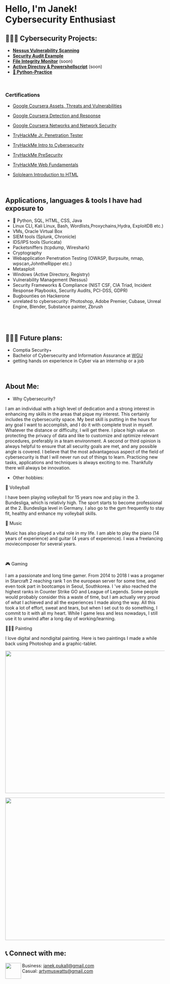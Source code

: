 <h1>Hello, I'm Janek! <br/> Cybersecurity Enthusiast</a>

<h2>👨🏼‍💻 Cybersecurity Projects:</h2>

 - <b>[Nessus Vulnerability Scanning](https://github.com/ArtyWatts/Nessus-Vulnerability-Scanning)</b>
 - <b>[Security Audit Example](https://github.com/ArtyWatts/Security-Audit-Example)</b>
 - <b>[File Integrity Monitor]()</b> (soon)
 - <b>[Active Directoy & Powershellscript]()</b> (soon)
 - <b>[🐍 Python-Practice](https://github.com/ArtyWatts/Python-Practice)</b>
 
  
<br>
<h3>Certifications</h3>

- [Google Coursera Assets, Threats and Vulnerabilities](https://github.com/ArtyWatts/ArtyWatts/files/12307806/Google.Coursera.Assets.Threats.and.Vulnerabilities.pdf)


- [Google Coursera Detection and Response](https://github.com/ArtyWatts/ArtyWatts/files/12307807/Google.Coursera.Detection.and.Response.pdf)


- [Google Coursera Networks and Network Security](https://github.com/ArtyWatts/ArtyWatts/files/12307798/Google.Coursera.Networks.and.Network.Security.pdf)


- [TryHackMe Jr. Penetration Tester](https://github.com/ArtyWatts/ArtyWatts/assets/141881183/0d0df931-01c2-4af3-aef5-4a82fafa90a1)

- [TryHackMe Intro to Cybersecurity](https://github.com/ArtyWatts/ArtyWatts/assets/141881183/f5125f2b-82cb-48b2-9a6c-54c47e42286b)

- [TryHackMe PreSecurity](https://github.com/ArtyWatts/ArtyWatts/assets/141881183/ec9c57b9-3d9c-4bd3-b6a8-ec34b4cf3fcf)

- [TryHackMe Web Fundamentals](https://github.com/ArtyWatts/ArtyWatts/assets/141881183/f6babd15-b7db-4fb8-b028-7907fb1210a5)

- [Sololearn Introduction to HTML](https://github.com/ArtyWatts/ArtyWatts/assets/141881183/e1f3e723-6545-44eb-9dcc-4f99096a0167)








<br>
<h2>Applications, languages & tools I have had exposure to</h2>

-  🐍 Python, SQL, HTML, CSS, Java
-  Linux CLI, Kali Linux, Bash, Wordlists,Proxychains,Hydra, ExploitDB etc.)
-  VMs, Oracle Virtual Box
-  SIEM tools (Splunk, Chronicle)
-  IDS/IPS tools (Suricata)
-  Packetsniffers (tcpdump, Wireshark)
-  Cryptography
-  Webapplication Penetration Testing (OWASP, Burpsuite, nmap, wpscan,JohntheRipper etc.)
-  Metasploit
-  Windows (Active Directory, Registry)
-  Vulnerability Management (Nessus)
-  Security Frameworks & Compliance (NIST CSF, CIA Triad, Incident Response Playbooks, Security Audits, PCI-DSS, GDPR)
-  Bugbounties on Hackerone
-  unrelated to cybersecurity: Photoshop, Adobe Premier, Cubase, Unreal Engine, Blender, Substance painter, Zbrush

<br> 
<br>

<h2>👨🏼‍💻 Future plans:</h2>

- Comptia Security+
- Bachelor of Cybersecurity and Information Assurance at [WGU](https://www.wgu.edu/online-it-degrees/cybersecurity-information-assurance-bachelors-program.html#_)
- getting hands on experience in Cyber via an internship or a job



<br>
<h2>About Me:</h2>

- Why Cybersecurity? <br>

 I am an individual with a high level of dedication and a strong interest in enhancing my skills in the areas that pique my interest. This certainly includes the cybersecurity space.
 My best skill is putting in the hours for any goal I want to accomplish, and I do it with complete trust in myself. Whatever the distance or difficulty, I will get there.
 I place high value on protecting the privacy of data and like to customize and optimize relevant procedures, preferably in a team environment. A second or third opinion is always helpful to ensure 
 that all security goals are met, and any possible angle is covered.
 I believe that the most advantageous aspect of the field of cybersecurity is that I will never run out of things to learn. Practicing new tasks, applications and techniques is always exciting to me. 
 Thankfully there will always be innovation.

- Other hobbies:

<p> 🏐 Volleyball<p/>
  I have been playing volleyball for 15 years now and play in the 3. Bundesliga, which is relativly high. The sport starts to become professional at the 2. Bundesliga level in Germany.
  I also go to the gym frequently to stay fit, healthy and enhance my volleyball skills.

<p> 🎹 Music</p>
  Music has also played a vital role in my life. I am able to play the piano (14 years of experience) and guitar (4 years of experience). I was a freelancing moviecomposer for several years.

  

  <br> <p> 🎮 Gaming</p>

  I am a passionate and long time gamer. From 2014 to 2018 I was a progamer in Starcraft 2 reaching rank 1 on the european server for some time, and even took part in bootcamps in Seoul, Southkorea.
  I 've also reached the highest ranks in Counter Strike GO and League of Legends. Some people would probably consider this a waste of time, but I am actually very proud of what I achieved and all 
  the experiences I made along the way. All this took a lot of effort, sweat and tears, but when I set out to do something, I commit to it with all my heart. While I game less and less nowadays, I still use it to unwind after a long day of working/learning. 

  
  <p> 🧑🏼‍🎨 Painting</p>

  I love digital and nondigital painting. Here is two paintings I made a while back using Photoshop and a graphic-tablet.  

<img src="https://github.com/ArtyWatts/ArtyWatts/assets/141881183/e681350c-1967-42fd-9acd-add607d54eda" 
     width="650" 
     height="450"
 />

<img src="https://github.com/ArtyWatts/ArtyWatts/assets/141881183/1b4a2620-e2d9-4c02-b059-219df4b0d91c" 
     width="650" 
     height="450"
 />


<h2> 📞 Connect with me: </h2>

<img align="left"  Gmail width="50px" src="https://d33wubrfki0l68.cloudfront.net/2b9f2646c25fe72981030c42a97e2df993b6e50c/b96aa/files/gmail.svg"/> Business: janek.pukall@gmail.com <br>
Casual: artymuswatts@gmail.com

